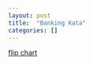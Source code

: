 ```yaml
---
layout: post
title:  "Banking Kata"
categories: []
---
```


[flip chart](https://goo.gl/photos/STgm8SzXKmsauzmt7)
